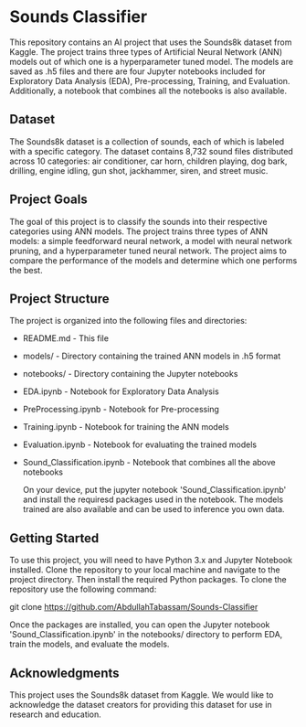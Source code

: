 # Sounds Classifier

This repository contains an AI project that uses the Sounds8k dataset from Kaggle. The project trains three types of Artificial Neural Network (ANN) models out of which one is a hyperparameter tuned model. The models are saved as .h5 files and there are four Jupyter notebooks included for Exploratory Data Analysis (EDA), Pre-processing, Training, and Evaluation. Additionally, a notebook that combines all the notebooks is also available.

## Dataset

The Sounds8k dataset is a collection of sounds, each of which is labeled with a specific category. The dataset contains 8,732 sound files distributed across 10 categories: air conditioner, car horn, children playing, dog bark, drilling, engine idling, gun shot, jackhammer, siren, and street music.

## Project Goals

The goal of this project is to classify the sounds into their respective categories using ANN models. The project trains three types of ANN models: a simple feedforward neural network, a model with neural network pruning, and a hyperparameter tuned neural network. The project aims to compare the performance of the models and determine which one performs the best.

## Project Structure

The project is organized into the following files and directories:

- README.md - This file
- models/ - Directory containing the trained ANN models in .h5 format
- notebooks/ - Directory containing the Jupyter notebooks
- EDA.ipynb - Notebook for Exploratory Data Analysis
- PreProcessing.ipynb - Notebook for Pre-processing
- Training.ipynb - Notebook for training the ANN models
- Evaluation.ipynb - Notebook for evaluating the trained models
- Sound_Classification.ipynb - Notebook that combines all the above notebooks
  
  On your device, put the jupyter notebook 'Sound_Classification.ipynb' and install the requiresd packages used in the notebook. The models trained are also available and can be used to inference you own data.

## Getting Started

To use this project, you will need to have Python 3.x and Jupyter Notebook installed. Clone the repository to your local machine and navigate to the project directory. Then install the required Python packages. To clone the repository use the following command:

git clone https://github.com/AbdullahTabassam/Sounds-Classifier

Once the packages are installed, you can open the Jupyter notebook 'Sound_Classification.ipynb' in the notebooks/ directory to perform EDA, train the models, and evaluate the models.

## Acknowledgments

This project uses the Sounds8k dataset from Kaggle. We would like to acknowledge the dataset creators for providing this dataset for use in research and education.
